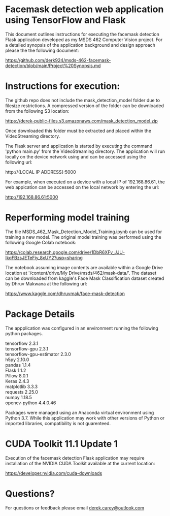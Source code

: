 # Facemask detection web application using TensorFlow and Flask
 This document outlines instructions for executing the facemask detection Flask application developed as my MSDS 462 Computer Vision project. For a detailed synopsis of the application background and design approach please the the following document:
 
 https://github.com/derk924/msds-462-facemask-detection/blob/main/Project%20Synopsis.md
 
 

# Instructions for execution: 

The github repo does not include the mask_detection_model folder due to filesize restrictions. A compressed version of the folder can be downloaded from the following S3 location:

https://derek-public-files.s3.amazonaws.com/mask_detection_model.zip

Once downloaded this folder must be extracted and placed within the VideoStreaming directory. 


The Flask server and application is started by executing the command 'python main.py' from the VideoStreaming directory. The application will run locally on the device network using and can be accessed using the following url:

http://{LOCAL IP ADDRESS}:5000

For example, when executed on a device with a local IP of 192.168.86.61, the web appication can be accessed on the local network by entering the  url:

http://192.168.86.61:5000


# Reperforming model training

The file MSDS_462_Mask_Detection_Model_Training.ipynb can be used for training a new model. The original model training was performed using the following Google Colab notebook:

https://colab.research.google.com/drive/1DbR6XFv_JJU-IkqFBzsJETeFiy_8xUY2?usp=sharing

The notebook assuming image contents are available within a Google Drive location at '/content/drive/My Drive/msds/462/mask-data/'. The dataset can be downloaded from kaggle's Face Mask Classification dataset created by Dhruv Makwana at the following url:

https://www.kaggle.com/dhruvmak/face-mask-detection

# Package Details

The appplication was configured in an environment running the following python packages. 

tensorflow 2.3.1 <br />
tensorflow-gpu 2.3.1 <br />
tensorflow-gpu-estimator 2.3.0 <br />
h5py 2.10.0 <br />
pandas 1.1.4 <br />
Flask 1.1.2 <br />
Pillow 8.0.1 <br />
Keras 2.4.3 <br />
matplotlib 3.3.3 <br />
requests 2.25.0 <br />
numpy 1.18.5  <br />
opencv-python 4.4.0.46 <br />

Packages were managed using an Anaconda virtual environment using Python 3.7. While this application may work with other versions of Python or imported libraries, compatibility is not guarenteed. 

# CUDA Toolkit 11.1 Update 1 

Execution of the facemask detection Flask application may require installation of the NVIDIA CUDA Toolkit available at the current location:

https://developer.nvidia.com/cuda-downloads

# Questions? 

For questions or feedback please email derek.carey@outlook.com
